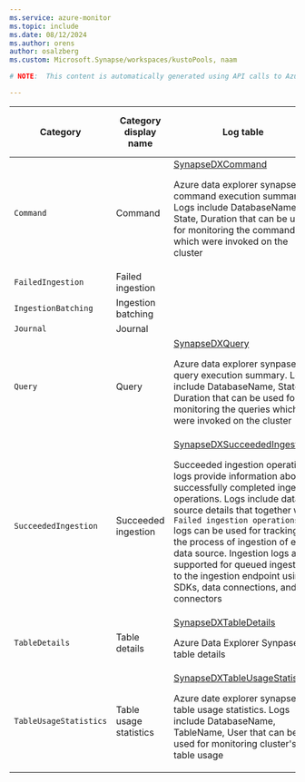 ```yaml
---
ms.service: azure-monitor
ms.topic: include
ms.date: 08/12/2024
ms.author: orens
author: osalzberg
ms.custom: Microsoft.Synapse/workspaces/kustoPools, naam

# NOTE:  This content is automatically generated using API calls to Azure. Any edits made on these files will be overwritten in the next run of the script. 

---
```

  
  
|Category|Category display name| Log table| [Supports basic log plan](/azure/azure-monitor/logs/basic-logs-configure?tabs=portal-1#compare-the-basic-and-analytics-log-data-plans)|[Supports ingestion-time transformation](/azure/azure-monitor/essentials/data-collection-transformations)| Example queries |Costs to export|
|---|---|---|---|---|---|---|
|`Command` |Command |[SynapseDXCommand](/azure/azure-monitor/reference/tables/synapsedxcommand)<p>Azure data explorer synapse command execution summary. Logs include DatabaseName, State, Duration that can be used for monitoring the commands which were invoked on the cluster|No|No||Yes |
|`FailedIngestion` |Failed ingestion ||No|No||Yes |
|`IngestionBatching` |Ingestion batching ||No|No||Yes |
|`Journal` |Journal ||No|No||Yes |
|`Query` |Query |[SynapseDXQuery](/azure/azure-monitor/reference/tables/synapsedxquery)<p>Azure data explorer synpase query execution summary. Logs include DatabaseName, State, Duration that can be used for monitoring the queries which were invoked on the cluster|No|No||Yes |
|`SucceededIngestion` |Succeeded ingestion |[SynapseDXSucceededIngestion](/azure/azure-monitor/reference/tables/synapsedxsucceededingestion)<p>Succeeded ingestion operations logs provide information about successfully completed ingest operations. Logs include data source details that together with `Failed ingestion operations` logs can be used for tracking the process of ingestion of each data source. Ingestion logs are supported for queued ingestion to the ingestion endpoint using SDKs, data connections, and connectors|No|Yes||Yes |
|`TableDetails` |Table details |[SynapseDXTableDetails](/azure/azure-monitor/reference/tables/synapsedxtabledetails)<p>Azure Data Explorer Synpase table details|No|No||Yes |
|`TableUsageStatistics` |Table usage statistics |[SynapseDXTableUsageStatistics](/azure/azure-monitor/reference/tables/synapsedxtableusagestatistics)<p>Azure date explorer synapse table usage statistics. Logs include DatabaseName, TableName, User that can be used for monitoring cluster's table usage|No|No||Yes |